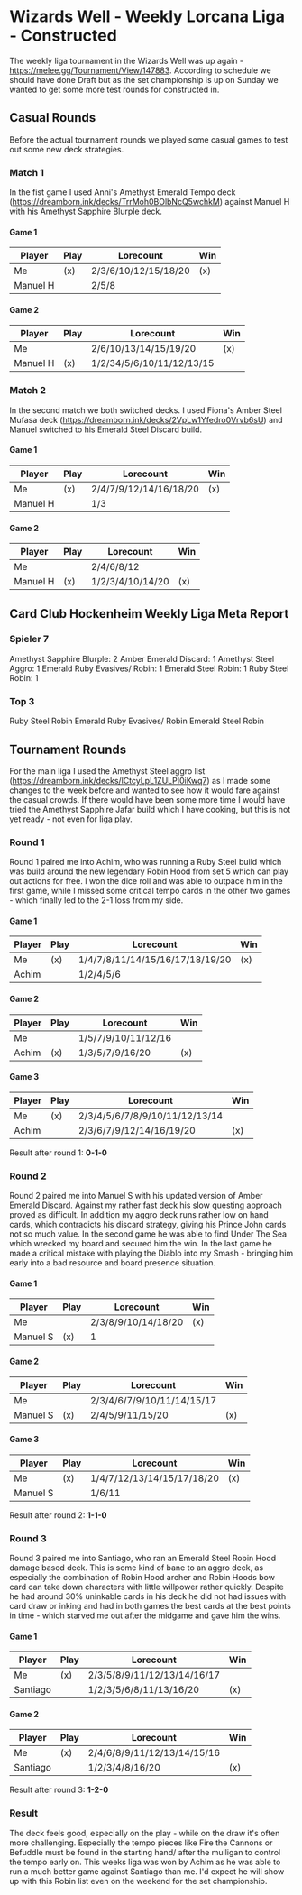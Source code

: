 # Wizards Well - Weekly Lorcana Liga - Constructed

The weekly liga tournament in the Wizards Well was up again - https://melee.gg/Tournament/View/147883. According to schedule we should have done Draft but as the set championship is up on Sunday we wanted to get some more test rounds for constructed in.

## Casual Rounds

Before the actual tournament rounds we played some casual games to test out some new deck strategies.

### Match 1

In the fist game I used Anni's Amethyst Emerald Tempo deck (https://dreamborn.ink/decks/TrrMoh0BOlbNcQ5wchkM) against Manuel H with his Amethyst Sapphire Blurple deck.

#### Game 1

| Player   | Play | Lorecount            | Win |
| -------- | ---- | -------------------- | --- |
| Me       | (x)  | 2/3/6/10/12/15/18/20 | (x) |
| Manuel H |      | 2/5/8                |     |

#### Game 2

| Player   | Play | Lorecount                 | Win |
| -------- | ---- | ------------------------- | --- |
| Me       |      | 2/6/10/13/14/15/19/20     | (x) |
| Manuel H | (x)  | 1/2/34/5/6/10/11/12/13/15 |     |

### Match 2

In the second match we both switched decks. I used Fiona's Amber Steel Mufasa deck (https://dreamborn.ink/decks/2VpLw1Yfedro0Vrvb6sU) and Manuel switched to his Emerald Steel Discard build.

#### Game 1

| Player   | Play | Lorecount              | Win |
| -------- | ---- | ---------------------- | --- |
| Me       | (x)  | 2/4/7/9/12/14/16/18/20 | (x) |
| Manuel H |      | 1/3                    |     |

#### Game 2

| Player   | Play | Lorecount        | Win |
| -------- | ---- | ---------------- | --- |
| Me       |      | 2/4/6/8/12       |     |
| Manuel H | (x)  | 1/2/3/4/10/14/20 | (x) |

## Card Club Hockenheim Weekly Liga Meta Report

### Spieler 7

Amethyst Sapphire Blurple: 2
Amber Emerald Discard: 1
Amethyst Steel Aggro: 1
Emerald Ruby Evasives/ Robin: 1
Emerald Steel Robin: 1
Ruby Steel Robin: 1

### Top 3

Ruby Steel Robin
Emerald Ruby Evasives/ Robin
Emerald Steel Robin

## Tournament Rounds

For the main liga I used the Amethyst Steel aggro list (https://dreamborn.ink/decks/lCtcyLpL1ZULPI0iKwq7) as I made some changes to the week before and wanted to see how it would fare against the casual crowds. If there would have been some more time I would have tried the Amethyst Sapphire Jafar build which I have cooking, but this is not yet ready - not even for liga play.

### Round 1

Round 1 paired me into Achim, who was running a Ruby Steel build which was build around the new legendary Robin Hood from set 5 which can play out actions for free. I won the dice roll and was able to outpace him in the first game, while I missed some critical tempo cards in the other two games - which finally led to the 2-1 loss from my side.

#### Game 1

| Player | Play | Lorecount                       | Win |
| ------ | ---- | ------------------------------- | --- |
| Me     | (x)  | 1/4/7/8/11/14/15/16/17/18/19/20 | (x) |
| Achim  |      | 1/2/4/5/6                       |     |

#### Game 2

| Player | Play | Lorecount           | Win |
| ------ | ---- | ------------------- | --- |
| Me     |      | 1/5/7/9/10/11/12/16 |     |
| Achim  | (x)  | 1/3/5/7/9/16/20     | (x) |

#### Game 3

| Player | Play | Lorecount                      | Win |
| ------ | ---- | ------------------------------ | --- |
| Me     | (x)  | 2/3/4/5/6/7/8/9/10/11/12/13/14 |     |
| Achim  |      | 2/3/6/7/9/12/14/16/19/20       | (x) |

Result after round 1: **0-1-0**

### Round 2

Round 2 paired me into Manuel S with his updated version of Amber Emerald Discard. Against my rather fast deck his slow questing approach proved as difficult. In addition my aggro deck runs rather low on hand cards, which contradicts his discard strategy, giving his Prince John cards not so much value. In the second game he was able to find Under The Sea which wrecked my board and secured him the win. In the last game he made a critical mistake with playing the Diablo into my Smash - bringing him early into a bad resource and board presence situation.

#### Game 1

| Player   | Play | Lorecount           | Win |
| -------- | ---- | ------------------- | --- |
| Me       |      | 2/3/8/9/10/14/18/20 | (x) |
| Manuel S | (x)  | 1                   |     |

#### Game 2

| Player   | Play | Lorecount                  | Win |
| -------- | ---- | -------------------------- | --- |
| Me       |      | 2/3/4/6/7/9/10/11/14/15/17 |     |
| Manuel S | (x)  | 2/4/5/9/11/15/20           | (x) |

#### Game 3

| Player   | Play | Lorecount                  | Win |
| -------- | ---- | -------------------------- | --- |
| Me       | (x)  | 1/4/7/12/13/14/15/17/18/20 | (x) |
| Manuel S |      | 1/6/11                     |     |

Result after round 2: **1-1-0**

### Round 3

Round 3 paired me into Santiago, who ran an Emerald Steel Robin Hood damage based deck. This is some kind of bane to an aggro deck, as especially the combination of Robin Hood archer and Robin Hoods bow card can take down characters with little willpower rather quickly. Despite he had around 30% uninkable cards in his deck he did not had issues with card draw or inking and had in both games the best cards at the best points in time - which starved me out after the midgame and gave him the wins.

#### Game 1

| Player   | Play | Lorecount                   | Win |
| -------- | ---- | --------------------------- | --- |
| Me       | (x)  | 2/3/5/8/9/11/12/13/14/16/17 |     |
| Santiago |      | 1/2/3/5/6/8/11/13/16/20     | (x) |

#### Game 2

| Player   | Play | Lorecount                   | Win |
| -------- | ---- | --------------------------- | --- |
| Me       | (x)  | 2/4/6/8/9/11/12/13/14/15/16 |     |
| Santiago |      | 1/2/3/4/8/16/20             | (x) |

Result after round 3: **1-2-0**

### Result

The deck feels good, especially on the play - while on the draw it's often more challenging. Especially the tempo pieces like Fire the Cannons or Befuddle must be found in the starting hand/ after the mulligan to control the tempo early on. This weeks liga was won by Achim as he was able to run a much better game against Santiago than me. I'd expect he will show up with this Robin list even on the weekend for the set championship.
